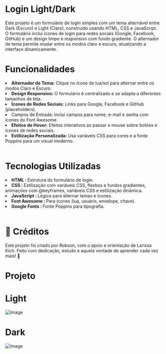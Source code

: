# Login Light/Dark

<p>Este projeto é um formulário de login simples com um tema alternável entre Dark (Escuro) e Light (Claro), construído usando HTML, CSS e JavaScript. O formulário inclui ícones de login para redes sociais (Google, Facebook, GitHub) e um design limpo e responsivo com fundo gradiente. O alternador de tema permite mudar entre os modos claro e escuro, atualizando a interface dinamicamente.</p>

# Funcionalidades

<li><strong>Alternador de Tema:</strong> Clique no ícone de lua/sol para alternar entre os modos Claro e Escuro.</li>
<li><strong>Design Responsivo:</strong> O formulário é centralizado e se adapta a diferentes tamanhos de tela.</li>
<li><strong>Ícones de Redes Sociais:</strong> Links para Google, Facebook e GitHub (placeholders).</li>
<li>Campos de Entrada: Inclui campos para nome, e-mail e senha com ícones do Font Awesome.</li>
<li><strong>Efeitos de Hover:</strong> Efeitos interativos ao passar o mouse sobre botões e ícones de redes sociais.</li>
<li><strong>Estilização Personalizada:</strong> Usa variáveis CSS para cores e a fonte Poppins para um visual moderno.</li>

<br>


# Tecnologias Utilizadas

<li><strong>HTML : </strong>Estrutura do formulário de login.</li>
<li><strong>CSS : </strong>Estilização com variáveis CSS, flexbox e fundos gradientes, animações com @keyframes, variáveis CSS e estilização dinâmica.</li>
<li><strong>JavaScript : </strong> Lógica para alternar temas e ícones.</li>
<li><strong>Font Awesome : </strong>Para ícones (lua, usuário, envelope, chave).</li>
<li><strong>Google Fonts : </strong>Fonte Poppins para tipografia.</li>
<br>

# 👥 Créditos
Este projeto foi criado por Robson, com o apoio e orientação de Larissa Kich.
Feito com dedicação, estudo e aquela vontade de aprender cada vez mais! 🚀

# Projeto

# Light
![Image](https://github.com/user-attachments/assets/5146b921-0145-4f31-89ff-7cd50fd5b6cf)

# Dark

![Image](https://github.com/user-attachments/assets/847cf18c-1e08-466a-8d67-a1dd40faf8a7)